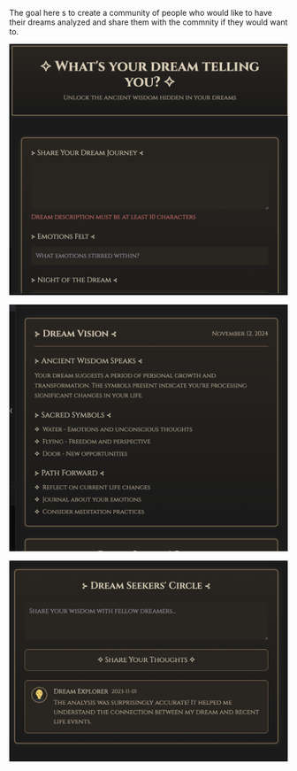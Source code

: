 The goal here s to create a community of people who would like to have their dreams analyzed and share them with the commnity if they would want to. 

![Alt text](https://github.com/rajinipreethajohn/DreamAnalyzer/blob/master/images/Screenshot%202024-11-12%20at%2011.36.40.png)

![Alt text](https://github.com/rajinipreethajohn/DreamAnalyzer/blob/master/images/Screenshot%202024-11-12%20at%2011.37.00.png)

![Alt text](https://github.com/rajinipreethajohn/DreamAnalyzer/blob/master/images/Screenshot%202024-11-12%20at%2011.37.15.png)

